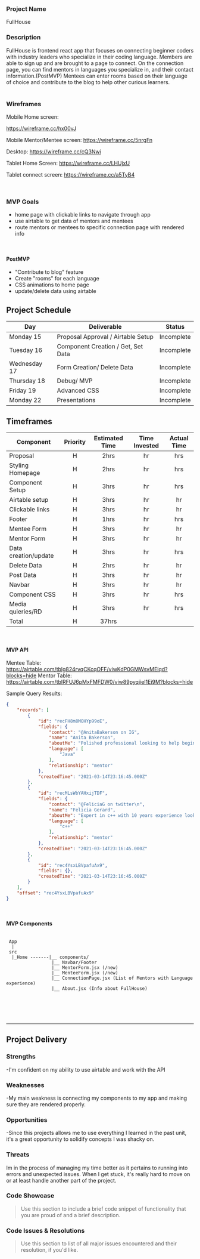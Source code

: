 ### Project Name 
FullHouse

### Description

FullHouse is frontend react app that focuses on connecting beginner coders with industry leaders who specialize in their coding language. Members are able to sign up and are brought to a page to connect. On the connection page, you can find mentors in languages you specialize in, and their contact information.(PostMVP) Mentees can enter rooms based on their language of choice and contribute to the blog to help other curious learners.     
<br>

### Wireframes

Mobile Home screen:

https://wireframe.cc/hx00vJ

Mobile Mentor/Mentee screen:
https://wireframe.cc/5nrgFn

Desktop:
https://wireframe.cc/cQ3Nwi

Tablet Home Screen:
https://wireframe.cc/LHUjxU

Tablet connect screen:
https://wireframe.cc/a5TyB4

<br>

### MVP Goals

- home page with clickable links to navigate through app
- use airtable to get data of mentors and mentees
- route mentors or mentees to specific connection page with rendered info
<br>

#### PostMVP

- "Contribute to blog" feature
- Create "rooms" for each language 
- CSS animations to home page
- update/delete data using airtable 

## Project Schedule

| Day      | Deliverable                                | Status   |
| -------- | ------------------------------------------ | -------- |
| Monday 15  | Proposal Approval / Airtable Setup         | Incomplete |
| Tuesday 16 | Component Creation / Get, Set Data         | Incomplete |
| Wednesday 17| Form Creation/ Delete Data                 | Incomplete |
| Thursday 18 | Debug/ MVP                                 | Incomplete |
| Friday  19 | Advanced CSS                               | Incomplete |
| Monday 22     | Presentations                              | Incomplete |

## Timeframes

| Component                 | Priority | Estimated Time | Time Invested | Actual Time |
| ------------------------- | :------: | :------------: | :-----------: | :---------: |
| Proposal                  |    H     |      2hrs      |      hr       |    hrs     |
| Styling Homepage          |    H     |      2hrs      |      hr       |    hrs     |
| Component Setup           |    H     |      3hrs      |      hr       |    hrs     |
| Airtable setup            |    H     |      3hrs      |      hr       |     hr     |
| Clickable links           |    H     |      3hrs      |      hr       |     hr     |
| Footer                    |    H     |      1hrs      |      hr       |    hrs     |
| Mentee Form               |    H     |      3hrs      |      hr       |    hr      |
| Mentor Form               |    H     |      3hrs      |      hr       |    hr      |
| Data creation/update      |    H     |      3hrs      |      hr       |    hrs     |
| Delete Data               |    H     |      2hrs      |      hr       |     hr     |
| Post Data                 |    H     |      3hrs      |      hr       |     hr     |
| Navbar                    |    H     |      3hrs      |      hr       |     hr     |
| Component CSS             |    H     |      3hrs      |      hr       |    hrs     |
| Media quieries/RD         |    H     |      3hrs      |      hr       |    hrs     |
| Total                     |    H     |      37hrs     |               |            |

<br>

#### MVP API

Mentee Table: https://airtable.com/tblg824rvqCKcqOFF/viwKdP0GMWsvMElqd?blocks=hide
Mentor Table: https://airtable.com/tblRFUJ6pMxFMFDW0/viw89pyqjieI1Ei9M?blocks=hide

Sample Query Results:

```json
{
    "records": [
        {
            "id": "recFH8m8MOHYp99oE",
            "fields": {
                "contact": "@AnitaBakerson on IG",
                "name": "Anita Bakerson",
                "aboutMe": "Polished professional looking to help beginners master Java",
                "language": [
                    "Java"
                ],
                "relationship": "mentor"
            },
            "createdTime": "2021-03-14T23:16:45.000Z"
        },
        {
            "id": "recMLsWbYAHxijTDF",
            "fields": {
                "contact": "@FeliciaG on twitter\n",
                "name": "Felicia Gerard",
                "aboutMe": "Expert in c++ with 10 years experience looking to help others learn",
                "language": [
                    "c++"
                ],
                "relationship": "mentor"
            },
            "createdTime": "2021-03-14T23:16:45.000Z"
        },
        {
            "id": "rec4YsxLBVpafuAx9",
            "fields": {},
            "createdTime": "2021-03-14T23:16:45.000Z"
        }
    ],
    "offset": "rec4YsxLBVpafuAx9"
}

```

<br>

#### MVP Components

```

 App
  |
 src
  |_Home -------|__ components/
                 |__ Navbar/Footer
                 |__ MentorForm.jsx (/new)
                 |__ MenteeForm.jsx (/new)
                 |__ ConnectionPage.jsx (List of Mentors with Language experience)
                 |__ About.jsx (Info about FullHouse)
                 

  
```

<br>

***

## Project Delivery

### Strengths

-I'm confident on my ability to use airtable and work with the API

### Weaknesses

-My main weakness is connecting my components to my app and making sure they are rendered properly.

### Opportunities

-Since this projects allows me to use everything I learned in the past unit, it's a great opportunity to solidify concepts I was shacky on.

### Threats

Im in the process of managing my time better as it pertains to running into errors and unexpected issues. When I get stuck, it's really hard to move on or at least handle another part of the project.

### Code Showcase

> Use this section to include a brief code snippet of functionality that you are proud of and a brief description.

### Code Issues & Resolutions

> Use this section to list of all major issues encountered and their resolution, if you'd like.
